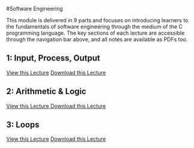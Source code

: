 #Software Engineering

This module is delivered in 9 parts and focuses on introducing learners to the fundamentals of software engineering through the medium of the C programming language. The key sections of each lecture are accessible through the navigation bar above, and all notes are available as PDFs too.

## 1: Input, Process, Output

<a href="#!C1_input_process_outpudt.md" class="btn btn-primary">View this Lecture</a> <a href="01_input_process_output.pdf" class="btn btn-primary" target="_blank">Download this Lecture</a>

## 2: Arithmetic & Logic

<a href="#!C2_arithmetic_logic.md" class="btn btn-primary">View this Lecture</a><a href=""> </a><a href="02_arithmetic_logic.pdf" class="btn btn-primary" target="_blank">Download this Lecture</a>

## 3: Loops

<a href="#!C3_loops.md" class="btn btn-primary">View this Lecture</a> <a href="03_loops.pdf" class="btn btn-primary" target="_blank">Download this Lecture</a>